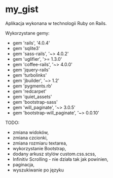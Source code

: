 my_gist
=======

Aplikacja wykonana w technologii Ruby on Rails.


Wykorzystane gemy:
- gem 'rails', '4.0.4'
- gem 'sqlite3'
- gem 'sass-rails', '~> 4.0.2'
- gem 'uglifier', '>= 1.3.0'
- gem 'coffee-rails', '~> 4.0.0'
- gem 'jquery-rails'
- gem 'turbolinks'
- gem 'jbuilder', '~> 1.2'
- gem 'pygments.rb'
- gem 'redcarpet'
- gem 'quiet_assets'
- gem 'bootstrap-sass'
- gem 'will_paginate', '~> 3.0.5'
- gem 'bootstrap-will_paginate', '~> 0.0.10'



TODO:
- zmiana widoków,
- zmiana czcionki,
- zmiana rozmiaru textarea,
- wykorzystanie Bootstrap,
- dodany arkusz stylów custom.css.scss,
- Infinitiv Scrolling - nie działa tak jak powinien,
- paginacja,
- wyszukiwanie po języku
